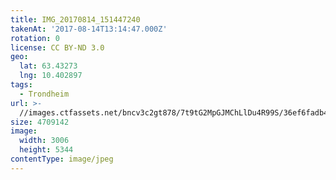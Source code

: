 ```yaml
---
title: IMG_20170814_151447240
takenAt: '2017-08-14T13:14:47.000Z'
rotation: 0
license: CC BY-ND 3.0
geo:
  lat: 63.43273
  lng: 10.402897
tags:
  - Trondheim
url: >-
  //images.ctfassets.net/bncv3c2gt878/7t9tG2MpGJMChLlDu4R99S/36ef6fadb45324ccc6a43e583bcfbda0/img_20170814_151447240_36239510520_o
size: 4709142
image:
  width: 3006
  height: 5344
contentType: image/jpeg
---
```


